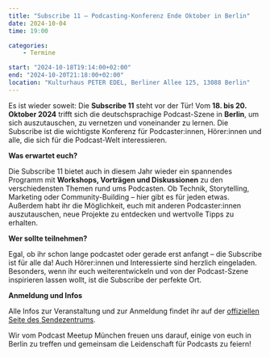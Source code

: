 ```yaml
---
title: "Subscribe 11 – Podcasting-Konferenz Ende Oktober in Berlin"
date: 2024-10-04
time: 19:00

categories:
    - Termine

start: "2024-10-18T19:14:00+02:00"
end: "2024-10-20T21:18:00+02:00"
location: "Kulturhaus PETER EDEL, Berliner Allee 125, 13088 Berlin"
---
```

Es ist wieder soweit: Die **Subscribe 11** steht vor der Tür! Vom **18. bis 20. Oktober 2024** trifft sich die deutschsprachige Podcast-Szene in **Berlin**, um sich auszutauschen, zu vernetzen und voneinander zu lernen. Die Subscribe ist die wichtigste Konferenz für Podcaster:innen, Hörer:innen und alle, die sich für die Podcast-Welt interessieren.

**Was erwartet euch?**

Die Subscribe 11 bietet auch in diesem Jahr wieder ein spannendes Programm mit **Workshops, Vorträgen und Diskussionen** zu den verschiedensten Themen rund ums Podcasten. Ob Technik, Storytelling, Marketing oder Community-Building – hier gibt es für jeden etwas. Außerdem habt ihr die Möglichkeit, euch mit anderen Podcaster:innen auszutauschen, neue Projekte zu entdecken und wertvolle Tipps zu erhalten.

**Wer sollte teilnehmen?**

Egal, ob ihr schon lange podcastet oder gerade erst anfangt – die Subscribe ist für alle da! Auch Hörer:innen und Interessierte sind herzlich eingeladen. Besonders, wenn ihr euch weiterentwickeln und von der Podcast-Szene inspirieren lassen wollt, ist die Subscribe der perfekte Ort.

**Anmeldung und Infos**

Alle Infos zur Veranstaltung und zur Anmeldung findet ihr auf der [offiziellen Seite des Sendezentrums](https://das-sendezentrum.de/subscribe/sub11). 

Wir vom Podcast Meetup München freuen uns darauf, einige von euch in Berlin zu treffen und gemeinsam die Leidenschaft für Podcasts zu feiern!